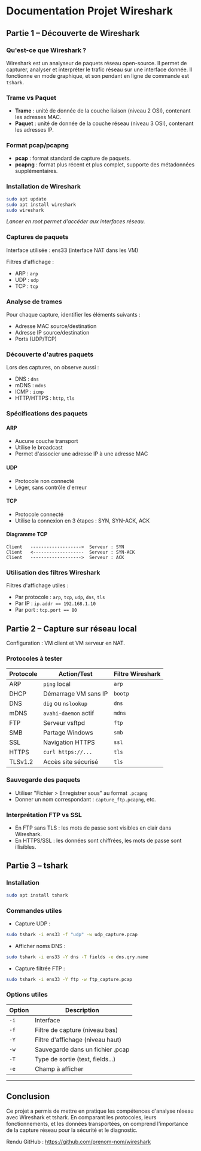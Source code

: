 
# Documentation Projet Wireshark

## Partie 1 – Découverte de Wireshark

### Qu'est-ce que Wireshark ?
Wireshark est un analyseur de paquets réseau open-source. Il permet de capturer, analyser et interpréter le trafic réseau sur une interface donnée. Il fonctionne en mode graphique, et son pendant en ligne de commande est `tshark`.

### Trame vs Paquet
- **Trame** : unité de donnée de la couche liaison (niveau 2 OSI), contenant les adresses MAC.
- **Paquet** : unité de donnée de la couche réseau (niveau 3 OSI), contenant les adresses IP.

### Format pcap/pcapng
- **pcap** : format standard de capture de paquets.
- **pcapng** : format plus récent et plus complet, supporte des métadonnées supplémentaires.

### Installation de Wireshark
```bash
sudo apt update
sudo apt install wireshark
sudo wireshark
```
*Lancer en root permet d'accéder aux interfaces réseau.*

### Captures de paquets
Interface utilisée : ens33 (interface NAT dans les VM)

Filtres d'affichage :
- ARP : `arp`
- UDP : `udp`
- TCP : `tcp`

### Analyse de trames
Pour chaque capture, identifier les éléments suivants :
- Adresse MAC source/destination
- Adresse IP source/destination
- Ports (UDP/TCP)

### Découverte d'autres paquets
Lors des captures, on observe aussi :
- DNS : `dns`
- mDNS : `mdns`
- ICMP : `icmp`
- HTTP/HTTPS : `http`, `tls`

### Spécifications des paquets
#### ARP
- Aucune couche transport
- Utilise le broadcast
- Permet d'associer une adresse IP à une adresse MAC

#### UDP
- Protocole non connecté
- Léger, sans contrôle d'erreur

#### TCP
- Protocole connecté
- Utilise la connexion en 3 étapes : SYN, SYN-ACK, ACK

#### Diagramme TCP
```
Client   ------------------->  Serveur : SYN
Client   <-------------------  Serveur : SYN-ACK
Client   ------------------->  Serveur : ACK
```

### Utilisation des filtres Wireshark
Filtres d'affichage utiles :
- Par protocole : `arp`, `tcp`, `udp`, `dns`, `tls`
- Par IP : `ip.addr == 192.168.1.10`
- Par port : `tcp.port == 80`

## Partie 2 – Capture sur réseau local

Configuration : VM client et VM serveur en NAT.

### Protocoles à tester
| Protocole | Action/Test | Filtre Wireshark |
|----------|-------------|------------------|
| ARP | `ping` local | `arp` |
| DHCP | Démarrage VM sans IP | `bootp` |
| DNS | `dig` ou `nslookup` | `dns` |
| mDNS | `avahi-daemon` actif | `mdns` |
| FTP | Serveur vsftpd | `ftp` |
| SMB | Partage Windows | `smb` |
| SSL | Navigation HTTPS | `ssl` |
| HTTPS | `curl https://...` | `tls` |
| TLSv1.2 | Accès site sécurisé | `tls` |

### Sauvegarde des paquets
- Utiliser "Fichier > Enregistrer sous" au format `.pcapng`
- Donner un nom correspondant : `capture_ftp.pcapng`, etc.

### Interprétation FTP vs SSL
- En FTP sans TLS : les mots de passe sont visibles en clair dans Wireshark.
- En HTTPS/SSL : les données sont chiffrées, les mots de passe sont illisibles.

## Partie 3 – tshark

### Installation
```bash
sudo apt install tshark
```

### Commandes utiles
- Capture UDP :
```bash
sudo tshark -i ens33 -f "udp" -w udp_capture.pcap
```
- Afficher noms DNS :
```bash
sudo tshark -i ens33 -Y dns -T fields -e dns.qry.name
```
- Capture filtrée FTP :
```bash
sudo tshark -i ens33 -Y ftp -w ftp_capture.pcap
```

### Options utiles
| Option | Description |
|--------|-------------|
| `-i` | Interface |
| `-f` | Filtre de capture (niveau bas) |
| `-Y` | Filtre d'affichage (niveau haut) |
| `-w` | Sauvegarde dans un fichier .pcap |
| `-T` | Type de sortie (text, fields...) |
| `-e` | Champ à afficher |

---

## Conclusion
Ce projet a permis de mettre en pratique les compétences d'analyse réseau avec Wireshark et tshark. En comparant les protocoles, leurs fonctionnements, et les données transportées, on comprend l'importance de la capture réseau pour la sécurité et le diagnostic.

Rendu GitHub : https://github.com/prenom-nom/wireshark
